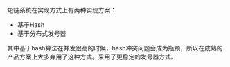 短链系统在实现方式上有两种实现方案：

- 基于Hash
- 基于分布式发号器

其中基于hash算法在并发很高的时候，hash冲突问题会成为瓶颈，所以在成熟的产品方案上大多弃用了这种方式。采用了更稳定的发号器方式。
